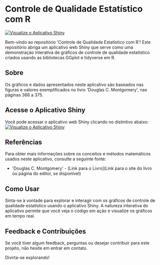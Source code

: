 # Controle de Qualidade Estatístico com R

[![Visualize o Aplicativo Shiny](https://img.shields.io/badge/Visualizar%20o%20Aplicativo%20Shiny-Clique%20Aqui-blue)](https://vy20g3-ramon0tavares.shinyapps.io/shiny/)

Bem-vindo ao repositório 'Controle de Qualidade Estatístico com R'! Este repositório abriga um aplicativo web Shiny que serve como uma demonstração interativa de gráficos de controle de qualidade estatístico criados usando as bibliotecas GGplot e tidyverse em R.

## Sobre
Os gráficos e dados apresentados neste aplicativo são baseados nas figuras e valores exemplificados no livro 'Douglas C. Montgomery', nas páginas 368 a 375.

## Acesse o Aplicativo Shiny
Você pode acessar o aplicativo web Shiny clicando no distintivo abaixo:
[![Visualize o Aplicativo Shiny](https://img.shields.io/badge/Visualizar%20o%20Aplicativo%20Shiny-Clique%20Aqui-blue)](https://vy20g3-ramon0tavares.shinyapps.io/shiny/)

## Referências
Para obter mais informações sobre os conceitos e métodos matemáticos usados neste aplicativo, consulte a seguinte fonte:
- 'Douglas C. Montgomery' - [Link para o Livro](Link para o site do livro ou página do editor, se disponível)

## Como Usar
Sinta-se à vontade para explorar e interagir com os gráficos de controle de qualidade estatístico usando o aplicativo Shiny. A natureza interativa do aplicativo permite que você veja o código em ação e visualize os gráficos em tempo real.

## Feedback e Contribuições
Se você tiver algum feedback, perguntas ou desejar contribuir para este projeto, não hesite em entrar em contato.

Divirta-se explorando!
